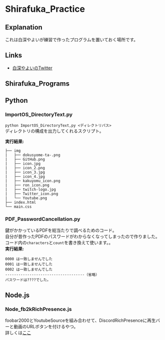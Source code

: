 # Shirafuka_Practice

## Explanation

これは白深やよいが練習で作ったプログラムを置いておく場所です。

## Links

- [白深やよいのTwitter](https://x.com/shirafuka_yayoi)

## Shirafuka_Programs

## Python

### ImportOS_DirectoryText.py

`python ImportOS_DirectoryText,py <ディレクトリパス>`  
ディレクトリの構成を出力してくれるスクリプト。

**実行結果:**  

```text
├── img
|   ├── dokusyome-ta-.png
|   ├── GitHub.png
|   ├── icon.jpg
|   ├── icon_2.png
|   ├── icon_3.jpg
|   ├── icon_4.jpg
|   ├── kakuyomu_icon.png
|   ├── ron_icon.png
|   ├── twitch-logo.jpg
|   ├── Twitter_icon.png
|   └── Youtube.png
├── index.html
└── main.css
```

### PDF_PasswordCancellation.py

鍵がかかっているPDFを総当たりで調べるためのコード。  
自分が昔作ったPDFのパスワードがわからなくなってしまったので作りました。  
コード内の`characters`と`count`を書き換えて使います。。  
**実行結果:**  

```text
0000 は一致しませんでした
0001 は一致しませんでした
0002 は一致しませんでした
------------------------------------（省略）
パスワードは????でした。
```

## Node.js

### Node_fb2kRichPresence.js

foobar2000とYoutubeSourceを組み合わせて、DiscordRichPresenceに再生バーと動画のURLボタンを付けるやつ。  
詳しくは[ここ](https://github.com/shirafukayayoi/Node_fb2kRichPresence)
